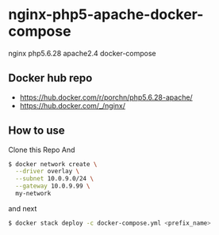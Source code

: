# nginx-php5-apache-docker-compose
nginx php5.6.28 apache2.4 docker-compose

## Docker hub repo 
* https://hub.docker.com/r/porchn/php5.6.28-apache/
* https://hub.docker.com/_/nginx/

## How to use
Clone this Repo And
```bash
$ docker network create \
  --driver overlay \
  --subnet 10.0.9.0/24 \
  --gateway 10.0.9.99 \
  my-network
```
and next
```bash
$ docker stack deploy -c docker-compose.yml <prefix_name>
```
